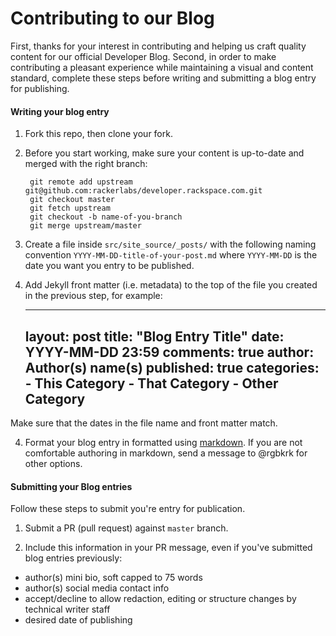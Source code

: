 Contributing to our Blog
=============================

First, thanks for your interest in contributing and helping us craft quality content for our official Developer Blog. Second, in order to make contributing a pleasant experience while maintaining a visual and content standard, complete these steps before writing and submitting a blog entry for publishing.

#### Writing your blog entry

1) Fork this repo, then clone your fork.

2) Before you start working, make sure your content is up-to-date and merged with the right branch:

        git remote add upstream git@github.com:rackerlabs/developer.rackspace.com.git
        git checkout master
        git fetch upstream
        git checkout -b name-of-you-branch
        git merge upstream/master

2) Create a file inside `src/site_source/_posts/` with the following naming convention `YYYY-MM-DD-title-of-your-post.md` where `YYYY-MM-DD` is the date you want you entry to be published.

3) Add Jekyll front matter (i.e. metadata) to the top of the file you created in the previous step, for example:


    ---
    layout: post
    title: "Blog Entry Title"
    date: YYYY-MM-DD 23:59
    comments: true
    author: Author(s) name(s)
    published: true
    categories:
        - This Category
        - That Category
        - Other Category 
    ---


Make sure that the dates in the file name and front matter match.   

4) Format your blog entry in formatted using [markdown](http://daringfireball.net/projects/markdown/basics). If you are not comfortable authoring in markdown, send a message to @rgbkrk for other options.
  
#### Submitting your Blog entries

Follow these steps to submit you're entry for publication. 

1) Submit a PR (pull request) against `master` branch.

2) Include this information in your PR message, even if you've submitted blog entries previously:
    
 - author(s) mini bio, soft capped to 75 words
 - author(s) social media contact info
 - accept/decline to allow redaction, editing or structure changes by technical writer staff
 - desired date of publishing
 

